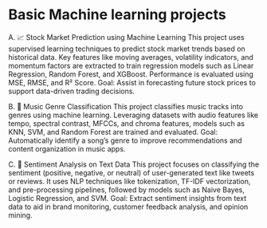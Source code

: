 # Basic Machine learning projects

A. 📈 Stock Market Prediction using Machine Learning
This project uses supervised learning techniques to predict stock market trends based on historical data. Key features like moving averages, volatility indicators, and momentum factors are extracted to train regression models such as Linear Regression, Random Forest, and XGBoost. Performance is evaluated using MSE, RMSE, and R² Score.
Goal: Assist in forecasting future stock prices to support data-driven trading decisions.

B. 🎵 Music Genre Classification
This project classifies music tracks into genres using machine learning. Leveraging datasets with audio features like tempo, spectral contrast, MFCCs, and chroma features, models such as KNN, SVM, and Random Forest are trained and evaluated.
Goal: Automatically identify a song’s genre to improve recommendations and content organization in music apps.

C. 💬 Sentiment Analysis on Text Data
This project focuses on classifying the sentiment (positive, negative, or neutral) of user-generated text like tweets or reviews. It uses NLP techniques like tokenization, TF-IDF vectorization, and pre-processing pipelines, followed by models such as Naive Bayes, Logistic Regression, and SVM.
Goal: Extract sentiment insights from text data to aid in brand monitoring, customer feedback analysis, and opinion mining.
